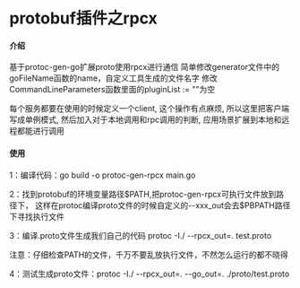 # protobuf插件之rpcx

#### 介绍
基于protoc-gen-go扩展proto使用rpcx进行通信
简单修改generator文件中的goFileName函数的name，自定义工具生成的文件名字
修改CommandLineParameters函数里面的pluginList := ""为空

每个服务都要在使用的时候定义一个client, 这个操作有点麻烦, 所以这里把客户端写成单例模式,
然后加入对于本地调用和rpc调用的判断, 应用场景扩展到本地和远程都能进行调用

#### 使用

<p>1：编译代码：go build -o protoc-gen-rpcx main.go</p>
<p>2：找到protobuf的环境变量路径$PATH,把protoc-gen-rpcx可执行文件放到路径下，
  这样在protoc编译proto文件的时候自定义的--xxx_out会去$PBPATH路径下寻找执行文件</p>
<p>3：编译.proto文件生成我们自己的代码 protoc -I./ --rpcx_out=. test.proto</p>

<p>注意：仔细检查PATH的文件，千万不要乱放执行文件，不然怎么运行的都不晓得</p>

<p>4：测试生成proto文件：protoc -I./ --rpcx_out=. --go_out=. ./proto/test.proto</p>

